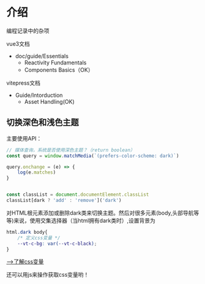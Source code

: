 # 介绍

编程记录中的杂项

vue3文档
- doc/guide/Essentials 
    - Reactivity Fundamentals
    - Components Basics（OK）

vitepress文档
- Guide/Intorduction
    - Asset Handling(OK)

## 切换深色和浅色主题
主要使用API：
```js
// 媒体查询，系统是否使用深色主题？（return boolean）
const query = window.matchMedia(`(prefers-color-scheme: dark)`)

query.onchange = (e) => {
    log(e.matches)
}


const classList = document.documentElement.classList
classList[dark ? 'add' : 'remove']('dark')
```
对HTML根元素添加或删除dark类来切换主题。然后对很多元素(body,头部导航等等)来说，使用交集选择器（当html拥有dark类时）,设置背景为
```css
html.dark body{
    /* 定义css变量 */
    --vt-c-bg: var(--vt-c-black);
}
```
[-->了解css变量](https://www.ruanyifeng.com/blog/2017/05/css-variables.html)

还可以用js来操作获取css变量哟！

